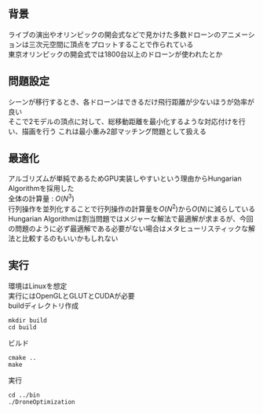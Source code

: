 ## 背景
ライブの演出やオリンピックの開会式などで見かけた多数ドローンのアニメーションは三次元空間に頂点をプロットすることで作られている  
東京オリンピックの開会式では1800台以上のドローンが使われたとか  

## 問題設定
シーンが移行するとき、各ドローンはできるだけ飛行距離が少ないほうが効率が良い  
そこで2モデルの頂点に対して、総移動距離を最小化するような対応付けを行い、描画を行う
これは最小重み2部マッチング問題として扱える  

## 最適化
アルゴリズムが単純であるためGPU実装しやすいという理由からHungarian Algorithmを採用した  
全体の計算量 : $O(N^3)$  
行列操作を並列化することで行列操作の計算量を$O(N^2)$から$O(N)$に減らしている  
Hungarian Algorithmは割当問題ではメジャーな解法で最適解が求まるが、今回の問題のように必ず最適解である必要がない場合はメタヒューリスティックな解法と比較するのもいいかもしれない

## 実行
環境はLinuxを想定  
実行にはOpenGLとGLUTとCUDAが必要  
buildディレクトリ作成
```
mkdir build
cd build 
```
ビルド
```
cmake ..
make
```
実行
```
cd ../bin
./DroneOptimization
```